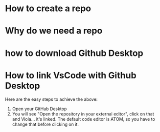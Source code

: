 # How to create a repo

# Why do we need a repo

# how to download Github Desktop

# How to link VsCode with Github Desktop
Here are the easy steps to achieve the above:
1. Open your GitHub Desktop
2. You will see "Open the repository in your external editor", click on that and Viola... it's linked. The default code editor is ATOM, so you have to change that before clicking on it. 